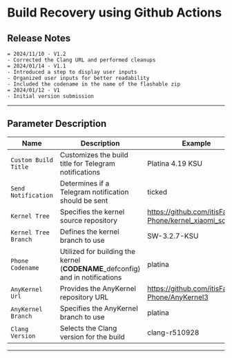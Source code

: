 # Build Recovery using Github Actions

## Release Notes
```
= 2024/11/10 - V1.2
- Corrected the Clang URL and performed cleanups
= 2024/01/14 - V1.1
- Introduced a step to display user inputs
- Organized user inputs for better readability
- Included the codename in the name of the flashable zip
= 2024/01/12 - V1
- Initial version submission
```
-----

## Parameter Description
| Name | Description | Example |
| ------------ | -------------------- | ------------ |
| `Custom Build Title` | Customizes the build title for Telegram notifications | Platina 4.19 KSU |
| `Send Notification` | Determines if a Telegram notification should be sent | ticked |
| `Kernel Tree` | Specifies the kernel source repository | https://github.com/itisFarzin-Phone/kernel_xiaomi_sdm660 |
| `Kernel Tree Branch` | Defines the kernel branch to use | SW-3.2.7-KSU |
| `Phone Codename` | Utilized for building the kernel (**CODENAME**_defconfig) and in notifications | platina |
| `AnyKernel Url` | Provides the AnyKernel repository URL | https://github.com/itisFarzin-Phone/AnyKernel3 |
| `AnyKernel Branch` | Specifies the AnyKernel branch to use | platina |
| `Clang Version` | Selects the Clang version for the build | clang-r510928 |
-----